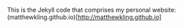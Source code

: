 This is the Jekyll code that comprises my personal website: (matthewkling.github.io)[http://matthewkling.github.io]